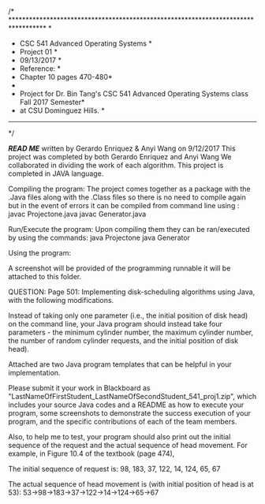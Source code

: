 /* ********************************************************************************** *
* CSC 541 Advanced Operating Systems *
* Project 01 *
* 09/13/2017 *
* Reference: *
* Chapter 10 pages 470-480*
*
* Project for Dr. Bin Tang's CSC 541 Advanced Operating Systems class Fall 2017 Semester*
* at CSU Dominguez Hills. *
* ********************************************************************************** *
*/

*****READ ME*****
written by Gerardo Enriquez & Anyi Wang on 9/12/2017
This project was completed by both Gerardo Enriquez and Anyi Wang
We collaborated in dividing the work of each algorithm. This project is completed in JAVA language.

Compiling the program:
The project comes together as a package with the .Java files along with the .Class files so there
is no need to compile again but in the event of errors it can be compiled from command line
using :
javac Projectone.java
javac Generator.java


Run/Execute the program:
Upon compiling them they can be ran/executed by using the commands:
java Projectone
java Generator

Using the program:

A screenshot will be provided of the programming runnable it will be attached to this
folder.



QUESTION:
Page 501: Implementing disk-scheduling algorithms using Java, with the following modifications.

Instead of taking only one parameter (i.e., the initial position of disk head) on the command line, your Java program should instead take four parameters - the minimum cylinder number, the maximum cylinder number, the number of random cylinder requests, and the initial position of disk head).

Attached are two Java program templates that can be helpful in your implementation.

Please submit it your work in Blackboard as "LastNameOfFirstStudent_LastNameOfSecondStudent_541_proj1.zip", which includes your source Java codes and a README as how to execute your program, some screenshots to demonstrate the success execution of your program, and the specific contributions of each of the team members.

Also, to help me to test, your program should also print out the initial sequence of the request and the actual sequence of head movement. For example, in Figure 10.4 of the textbook (page 474),

The initial sequence of request is: 98, 183, 37, 122, 14, 124, 65, 67

The actual sequence of head movement is (with initial position of head is at 53): 53->98->183->37->122->14->124->65->67
